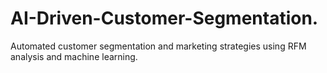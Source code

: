 # AI-Driven-Customer-Segmentation.
Automated customer segmentation and marketing strategies using RFM analysis and machine learning.
